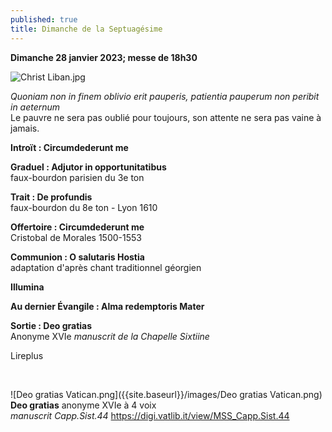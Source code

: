```yaml
---
published: true
title: Dimanche de la Septuagésime
---
```

**Dimanche 28 janvier 2023; messe de 18h30**  

![Christ Liban.jpg]({{site.baseurl}}/images/Christ%20Liban.jpg)

*Quoniam non in finem oblivio erit pauperis, patientia pauperum non peribit in aeternum*  
Le pauvre ne sera pas oublié pour toujours, son attente ne sera pas vaine à jamais.

**Introït : Circumdederunt me**  

**Graduel : Adjutor in opportunitatibus**  
faux-bourdon parisien du 3e ton

**Trait : De profundis**  
faux-bourdon du 8e ton - Lyon 1610

**Offertoire : Circumdederunt me**  
Cristobal de Morales 1500-1553

**Communion : O salutaris Hostia**  
adaptation d'après chant traditionnel géorgien

**Illumina**

**Au dernier Évangile : Alma redemptoris Mater**

**Sortie : Deo gratias**  
Anonyme XVIe *manuscrit de la Chapelle Sixtiine*

Lireplus

&nbsp;

![Deo gratias Vatican.png]({{site.baseurl}}/images/Deo gratias Vatican.png)  
**Deo gratias** anonyme XVIe à 4 voix  
*manuscrit Capp.Sist.44*   https://digi.vatlib.it/view/MSS_Capp.Sist.44
